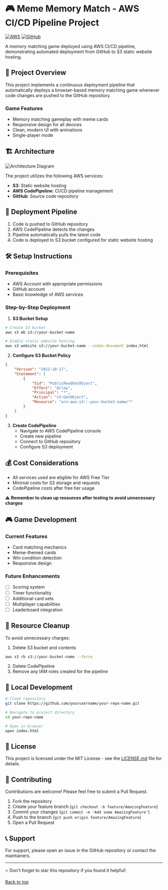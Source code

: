 # 🎮 Meme Memory Match - AWS CI/CD Pipeline Project

[![AWS](https://img.shields.io/badge/AWS-%23FF9900.svg?style=for-the-badge&logo=amazon-aws&logoColor=white)](https://aws.amazon.com/)
[![GitHub](https://img.shields.io/badge/github-%23121011.svg?style=for-the-badge&logo=github&logoColor=white)](https://github.com/)

A memory matching game deployed using AWS CI/CD pipeline, demonstrating automated deployment from GitHub to S3 static website hosting.

## 📖 Project Overview

This project implements a continuous deployment pipeline that automatically deploys a browser-based memory matching game whenever code changes are pushed to the GitHub repository.

### Game Features
- Memory matching gameplay with meme cards
- Responsive design for all devices
- Clean, modern UI with animations
- Single-player mode

## 🏗️ Architecture

![Architecture Diagram](diagram-placeholder.png)

The project utilizes the following AWS services:
- **S3**: Static website hosting
- **AWS CodePipeline**: CI/CD pipeline management
- **GitHub**: Source code repository

## 🚀 Deployment Pipeline

1. Code is pushed to GitHub repository
2. AWS CodePipeline detects the changes
3. Pipeline automatically pulls the latest code
4. Code is deployed to S3 bucket configured for static website hosting

## 🛠️ Setup Instructions

### Prerequisites
- AWS Account with appropriate permissions
- GitHub account
- Basic knowledge of AWS services

### Step-by-Step Deployment

1. **S3 Bucket Setup**
```bash
# Create S3 bucket
aws s3 mb s3://your-bucket-name

# Enable static website hosting
aws s3 website s3://your-bucket-name --index-document index.html
```

2. **Configure S3 Bucket Policy**
```json
{
    "Version": "2012-10-17",
    "Statement": [
        {
            "Sid": "PublicReadGetObject",
            "Effect": "Allow",
            "Principal": "*",
            "Action": "s3:GetObject",
            "Resource": "arn:aws:s3:::your-bucket-name/*"
        }
    ]
}
```

3. **Create CodePipeline**
   - Navigate to AWS CodePipeline console
   - Create new pipeline
   - Connect to GitHub repository
   - Configure S3 deployment

## 💰 Cost Considerations

- All services used are eligible for AWS Free Tier
- Minimal costs for S3 storage and requests
- CodePipeline costs after free tier usage

⚠️ **Remember to clean up resources after testing to avoid unnecessary charges**

## 🎮 Game Development

### Current Features
- Card matching mechanics
- Meme-themed cards
- Win condition detection
- Responsive design

### Future Enhancements
- [ ] Scoring system
- [ ] Timer functionality
- [ ] Additional card sets
- [ ] Multiplayer capabilities
- [ ] Leaderboard integration

## 🧹 Resource Cleanup

To avoid unnecessary charges:

1. Delete S3 bucket and contents
```bash
aws s3 rb s3://your-bucket-name --force
```

2. Delete CodePipeline
3. Remove any IAM roles created for the pipeline

## 🔧 Local Development

```bash
# Clone repository
git clone https://github.com/yourusername/your-repo-name.git

# Navigate to project directory
cd your-repo-name

# Open in browser
open index.html
```

## 📝 License

This project is licensed under the MIT License - see the [LICENSE.md](LICENSE.md) file for details.

## 🤝 Contributing

Contributions are welcome! Please feel free to submit a Pull Request.

1. Fork the repository
2. Create your feature branch (`git checkout -b feature/AmazingFeature`)
3. Commit your changes (`git commit -m 'Add some AmazingFeature'`)
4. Push to the branch (`git push origin feature/AmazingFeature`)
5. Open a Pull Request

## 📞 Support

For support, please open an issue in the GitHub repository or contact the maintainers.

---

⭐ Don't forget to star this repository if you found it helpful!

[Back to top](#-meme-memory-match---aws-cicd-pipeline-project)
